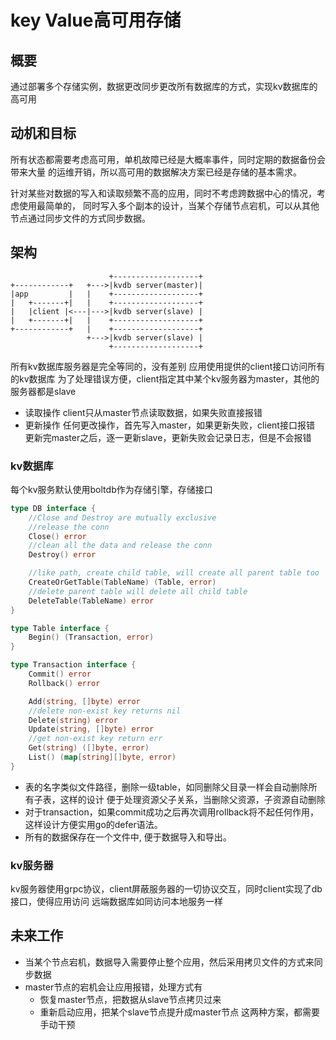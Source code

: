 # key Value高可用存储
## 概要
通过部署多个存储实例，数据更改同步更改所有数据库的方式，实现kv数据库的高可用

## 动机和目标
所有状态都需要考虑高可用，单机故障已经是大概率事件，同时定期的数据备份会带来大量
的运维开销，所以高可用的数据解决方案已经是存储的基本需求。

针对某些对数据的写入和读取频繁不高的应用，同时不考虑跨数据中心的情况，考虑使用最简单的，
同时写入多个副本的设计，当某个存储节点宕机，可以从其他节点通过同步文件的方式同步数据。

## 架构
```text
                      +-------------------+
+------------+   +--->|kvdb server(master)|
|app         |   |    +-------------------+
|   +-------+|   |    +-------------------+
|   |client |<---|--->|kvdb server(slave) |
|   +-------+|   |    +-------------------+
+------------+   |    +-------------------+
                 +--->|kvdb server(slave) |
                      +-------------------+
```
所有kv数据库服务器是完全等同的，没有差别
应用使用提供的client接口访问所有的kv数据库
为了处理错误方便，client指定其中某个kv服务器为master，其他的服务器都是slave
- 读取操作
  client只从master节点读取数据，如果失败直接报错
- 更新操作
  任何更改操作，首先写入master，如果更新失败，client接口报错
  更新完master之后，逐一更新slave，更新失败会记录日志，但是不会报错

### kv数据库
每个kv服务默认使用boltdb作为存储引擎，存储接口
```go
type DB interface {
    //Close and Destroy are mutually exclusive
    //release the conn
    Close() error
    //clean all the data and release the conn
    Destroy() error

    //like path, create child table, will create all parent table too
    CreateOrGetTable(TableName) (Table, error)
    //delete parent table will delete all child table
    DeleteTable(TableName) error
}

type Table interface {
    Begin() (Transaction, error)
}

type Transaction interface {
    Commit() error
    Rollback() error

    Add(string, []byte) error
    //delete non-exist key returns nil
    Delete(string) error
    Update(string, []byte) error
    //get non-exist key return err
    Get(string) ([]byte, error)
    List() (map[string][]byte, error)
}
```
-  表的名字类似文件路径，删除一级table，如同删除父目录一样会自动删除所有子表，这样的设计
便于处理资源父子关系，当删除父资源，子资源自动删除
-  对于transaction，如果commit成功之后再次调用rollback将不起任何作用，这样设计方便实用go的defer语法。
-  所有的数据保存在一个文件中, 便于数据导入和导出。

### kv服务器
kv服务器使用grpc协议，client屏蔽服务器的一切协议交互，同时client实现了db接口，使得应用访问
远端数据库如同访问本地服务一样

## 未来工作
- 当某个节点宕机，数据导入需要停止整个应用，然后采用拷贝文件的方式来同步数据
- master节点的宕机会让应用报错，处理方式有
  - 恢复master节点，把数据从slave节点拷贝过来
  - 重新启动应用，把某个slave节点提升成master节点
  这两种方案，都需要手动干预
